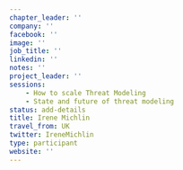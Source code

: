```yaml
---
chapter_leader: ''
company: ''
facebook: ''
image: ''
job_title: ''
linkedin: ''
notes: ''
project_leader: ''
sessions:
    - How to scale Threat Modeling
    - State and future of threat modeling
status: add-details
title: Irene Michlin
travel_from: UK
twitter: IreneMichlin
type: participant
website: ''
---
```


<!-- put more details about participant here -->